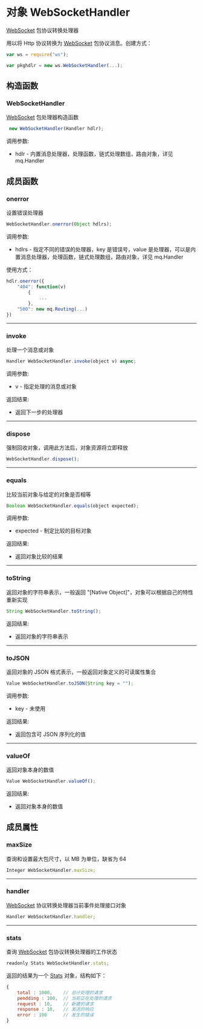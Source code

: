 # 对象 WebSocketHandler
[WebSocket](WebSocket.md) 包协议转换处理器

用以将 Http 协议转换为 [WebSocket](WebSocket.md) 包协议消息。创建方式：
```JavaScript
var ws = require("ws");

var pkghdlr = new ws.WebSocketHandler(...);
```
## 构造函数
        
### WebSocketHandler
[WebSocket](WebSocket.md) 包处理器构造函数
```JavaScript
 new WebSocketHandler(Handler hdlr);
```

调用参数:
* hdlr - 内置消息处理器，处理函数，链式处理数组，路由对象，详见 mq.Handler

## 成员函数
        
### onerror
设置错误处理器
```JavaScript
WebSocketHandler.onerror(Object hdlrs);
```

调用参数:
* hdlrs - 指定不同的错误的处理器，key 是错误号，value 是处理器，可以是内置消息处理器，处理函数，链式处理数组，路由对象，详见 mq.Handler

使用方式：
```JavaScript
hdlr.onerror({
    "404": function(v)
        {
            ...
        },
    "500": new mq.Routing(...)
})
```

--------------------------
### invoke
处理一个消息或对象
```JavaScript
Handler WebSocketHandler.invoke(object v) async;
```

调用参数:
* v - 指定处理的消息或对象

返回结果:
* 返回下一步的处理器

--------------------------
### dispose
强制回收对象，调用此方法后，对象资源将立即释放
```JavaScript
WebSocketHandler.dispose();
```

--------------------------
### equals
比较当前对象与给定的对象是否相等
```JavaScript
Boolean WebSocketHandler.equals(object expected);
```

调用参数:
* expected - 制定比较的目标对象

返回结果:
* 返回对象比较的结果

--------------------------
### toString
返回对象的字符串表示，一般返回 "[Native Object]"，对象可以根据自己的特性重新实现
```JavaScript
String WebSocketHandler.toString();
```

返回结果:
* 返回对象的字符串表示

--------------------------
### toJSON
返回对象的 JSON 格式表示，一般返回对象定义的可读属性集合
```JavaScript
Value WebSocketHandler.toJSON(String key = "");
```

调用参数:
* key - 未使用

返回结果:
* 返回包含可 JSON 序列化的值

--------------------------
### valueOf
返回对象本身的数值
```JavaScript
Value WebSocketHandler.valueOf();
```

返回结果:
* 返回对象本身的数值

## 成员属性
        
### maxSize
查询和设置最大包尺寸，以 MB 为单位，缺省为 64
```JavaScript
Integer WebSocketHandler.maxSize;
```

--------------------------
### handler
[WebSocket](WebSocket.md) 协议转换处理器当前事件处理接口对象
```JavaScript
Handler WebSocketHandler.handler;
```

--------------------------
### stats
查询 [WebSocket](WebSocket.md) 包协议转换处理器的工作状态
```JavaScript
readonly Stats WebSocketHandler.stats;
```

返回的结果为一个 [Stats](Stats.md) 对象，结构如下：
```JavaScript
{
    total : 1000,    // 总计处理的请求
    pendding : 100,  // 当前正在处理的请求
    request : 10,    // 新建的请求
    response : 10,   // 发送的响应
    error : 100      // 发生的错误
}
```

